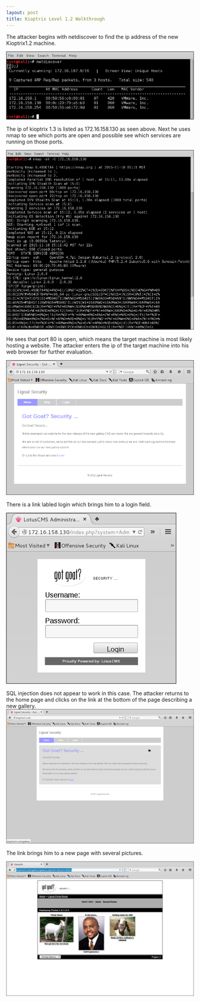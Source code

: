 ```yaml
---
layout: post
title: Kioptrix Level 1.2 Walkthrough
---
```

The attacker begins with netdiscover to find the ip address of the new Kioptrix1.2 machine. 

![Image description](/images/kioptrix1.3.2.png)

The ip of kioptrix 1.3 is listed as 172.16.158.130 as seen above. Next he uses nmap to see which ports are open and possible see which services are running on those ports. 

![Image description](/images/kioptrix1.3.3.png)

He sees that port 80 is open, which means the target machine is most likely hosting a website. The attacker enters the ip of the target machine into his web browser for further evaluation. 

![Image description](/images/kioptrix1.3.4.png)

There is a link labled login which brings him to a login field.

![Image description](/images/kioptrix1.3.5.png)

SQL injection does not appear to work in this case. The attacker returns to the home page and clicks on the link at the bottom of the page describing a new gallery.
![Image description](/images/kioptrix1.3.6.png)

The link brings him to a new page with several pictures. 

![Image description](/images/kioptrix1.3.7.png)
